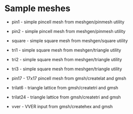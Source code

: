 # Sample meshes

* pin1 - simple pincell mesh from meshgen/pinmesh utility

* pin2 - simple pincell mesh from meshgen/pinmesh utility

* square - simple square mesh from meshgen/square utility

* tri1 - simple square mesh from meshgen/triangle utility

* tri2 - simple square mesh from meshgen/triangle utility

* tri3 - simple square mesh from meshgen/triangle utility

* pin17 - 17x17 pincell mesh from gmsh/createlat and gmsh

* trilat6 - triangle lattice from gmsh/createtri and gmsh

* trilat24 - triangle lattice from gmsh/createtri and gmsh

* vver - VVER input from gmsh/createhex and gmsh


